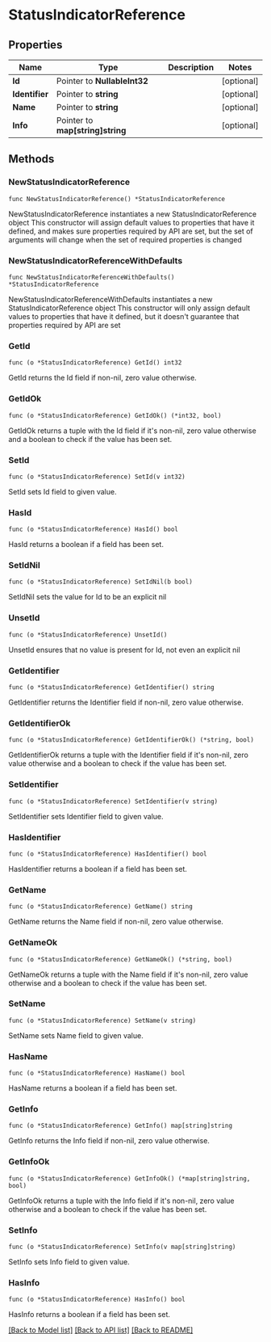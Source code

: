 # StatusIndicatorReference

## Properties

Name | Type | Description | Notes
------------ | ------------- | ------------- | -------------
**Id** | Pointer to **NullableInt32** |  | [optional] 
**Identifier** | Pointer to **string** |  | [optional] 
**Name** | Pointer to **string** |  | [optional] 
**Info** | Pointer to **map[string]string** |  | [optional] 

## Methods

### NewStatusIndicatorReference

`func NewStatusIndicatorReference() *StatusIndicatorReference`

NewStatusIndicatorReference instantiates a new StatusIndicatorReference object
This constructor will assign default values to properties that have it defined,
and makes sure properties required by API are set, but the set of arguments
will change when the set of required properties is changed

### NewStatusIndicatorReferenceWithDefaults

`func NewStatusIndicatorReferenceWithDefaults() *StatusIndicatorReference`

NewStatusIndicatorReferenceWithDefaults instantiates a new StatusIndicatorReference object
This constructor will only assign default values to properties that have it defined,
but it doesn't guarantee that properties required by API are set

### GetId

`func (o *StatusIndicatorReference) GetId() int32`

GetId returns the Id field if non-nil, zero value otherwise.

### GetIdOk

`func (o *StatusIndicatorReference) GetIdOk() (*int32, bool)`

GetIdOk returns a tuple with the Id field if it's non-nil, zero value otherwise
and a boolean to check if the value has been set.

### SetId

`func (o *StatusIndicatorReference) SetId(v int32)`

SetId sets Id field to given value.

### HasId

`func (o *StatusIndicatorReference) HasId() bool`

HasId returns a boolean if a field has been set.

### SetIdNil

`func (o *StatusIndicatorReference) SetIdNil(b bool)`

 SetIdNil sets the value for Id to be an explicit nil

### UnsetId
`func (o *StatusIndicatorReference) UnsetId()`

UnsetId ensures that no value is present for Id, not even an explicit nil
### GetIdentifier

`func (o *StatusIndicatorReference) GetIdentifier() string`

GetIdentifier returns the Identifier field if non-nil, zero value otherwise.

### GetIdentifierOk

`func (o *StatusIndicatorReference) GetIdentifierOk() (*string, bool)`

GetIdentifierOk returns a tuple with the Identifier field if it's non-nil, zero value otherwise
and a boolean to check if the value has been set.

### SetIdentifier

`func (o *StatusIndicatorReference) SetIdentifier(v string)`

SetIdentifier sets Identifier field to given value.

### HasIdentifier

`func (o *StatusIndicatorReference) HasIdentifier() bool`

HasIdentifier returns a boolean if a field has been set.

### GetName

`func (o *StatusIndicatorReference) GetName() string`

GetName returns the Name field if non-nil, zero value otherwise.

### GetNameOk

`func (o *StatusIndicatorReference) GetNameOk() (*string, bool)`

GetNameOk returns a tuple with the Name field if it's non-nil, zero value otherwise
and a boolean to check if the value has been set.

### SetName

`func (o *StatusIndicatorReference) SetName(v string)`

SetName sets Name field to given value.

### HasName

`func (o *StatusIndicatorReference) HasName() bool`

HasName returns a boolean if a field has been set.

### GetInfo

`func (o *StatusIndicatorReference) GetInfo() map[string]string`

GetInfo returns the Info field if non-nil, zero value otherwise.

### GetInfoOk

`func (o *StatusIndicatorReference) GetInfoOk() (*map[string]string, bool)`

GetInfoOk returns a tuple with the Info field if it's non-nil, zero value otherwise
and a boolean to check if the value has been set.

### SetInfo

`func (o *StatusIndicatorReference) SetInfo(v map[string]string)`

SetInfo sets Info field to given value.

### HasInfo

`func (o *StatusIndicatorReference) HasInfo() bool`

HasInfo returns a boolean if a field has been set.


[[Back to Model list]](../README.md#documentation-for-models) [[Back to API list]](../README.md#documentation-for-api-endpoints) [[Back to README]](../README.md)


